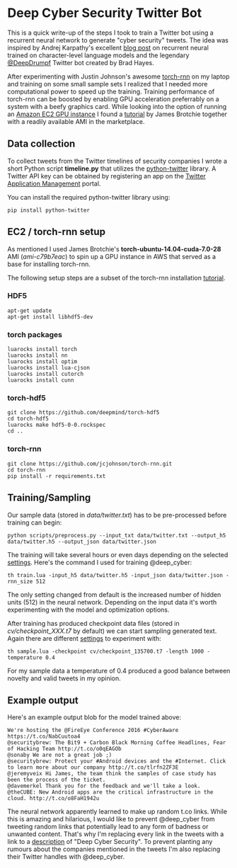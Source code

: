 # Deep Cyber Security Twitter Bot

This is a quick write-up of the steps I took to train a Twitter bot using a recurrent neural network to generate "cyber security" tweets. The idea was inspired by Andrej Karpathy's excellent [blog post](http://karpathy.github.io/2015/05/21/rnn-effectiveness/) on recurrent neural trained on character-level language models and the legendary [@DeepDrumpf](https://twitter.com/DeepDrumpf) Twitter bot created by Brad Hayes.

After experimenting with Justin Johnson's awesome [torch-rnn](https://github.com/jcjohnson/torch-rnn) on my laptop and training on some small sample sets I realized that I needed more computational power to speed up the training. Training performance of torch-rnn can be boosted by enabling GPU acceleration preferrably on a system with a beefy graphics card. While looking into the option of running an [Amazon EC2 GPU instance](http://docs.aws.amazon.com/AWSEC2/latest/UserGuide/using_cluster_computing.html) I found a [tutorial](https://github.com/brotchie/torch-ubuntu-gpu-ec2-install) by James Brotchie together with a readily available AMI in the marketplace.

## Data collection

To collect tweets from the Twitter timelines of security companies I wrote a short Python script **timeline.py** that utilizes the [python-twitter](https://github.com/bear/python-twitter) library. A Twitter API key can be obtained by registering an app on the [Twitter Application Management](https://apps.twitter.com/) portal.

You can install the required python-twitter library using:
```
pip install python-twitter
```

## EC2 / torch-rnn setup

As mentioned I used James Brotchie's **torch-ubuntu-14.04-cuda-7.0-28** AMI (*ami-c79b7eac*) to spin up a GPU instance in AWS that served as a base for installing torch-rnn.

The following setup steps are a subset of the torch-rnn installation [tutorial](https://github.com/jcjohnson/torch-rnn#installation).

### HDF5
```
apt-get update
apt-get install libhdf5-dev
```

### torch packages
```
luarocks install torch
luarocks install nn
luarocks install optim
luarocks install lua-cjson
luarocks install cutorch
luarocks install cunn
```

### torch-hdf5
```
git clone https://github.com/deepmind/torch-hdf5
cd torch-hdf5
luarocks make hdf5-0-0.rockspec
cd ..
```

### torch-rnn
```
git clone https://github.com/jcjohnson/torch-rnn.git
cd torch-rnn
pip install -r requirements.txt
```

## Training/Sampling

Our sample data (stored in *data/twitter.txt*) has to be pre-processed before training can begin:
```
python scripts/preprocess.py --input_txt data/twitter.txt --output_h5 data/twitter.h5 --output_json data/twitter.json
```

The training will take several hours or even days depending on the selected [settings](https://github.com/jcjohnson/torch-rnn/blob/master/doc/flags.md#training). Here's the command I used for training @deep_cyber:
```
th train.lua -input_h5 data/twitter.h5 -input_json data/twitter.json -rnn_size 512
```
The only setting changed from default is the increased number of hidden units (512) in the neural network. Depending on the input data it's worth experimenting with the model and optimization options.

After training has produced checkpoint data files (stored in *cv/checkpoint_XXX.t7* by default) we can start sampling generated text. Again there are different [settings](https://github.com/jcjohnson/torch-rnn/blob/master/doc/flags.md#sampling) to experiment with:
```
th sample.lua -checkpoint cv/checkpoint_135700.t7 -length 1000 -temperature 0.4
```
For my sample data a temperature of 0.4 produced a good balance between novelty and valid tweets in my opinion.

## Example output

Here's an example output blob for the model trained above:
```
We're hosting the @FireEye Conference 2016 #CyberAware https://t.co/NabCuutoa4
@securitybrew: The Bit9 + Carbon Black Morning Coffee Headlines, Fear of Hacking Team http://t.co/o0qEAGOb
@sonaby We are not a great job ;)
@securitybrew: Protect your #Android devices and the #Internet. Click to learn more about our company http://t.co/tlrfn2ZF3E
@jeremyveix Hi James, the team think the samples of case study has been the process of the ticket.
@davemerkel Thank you for the feedback and we'll take a look.
@theCUBE: New Android apps are the critical infrastructure in the cloud. http://t.co/o8FaH1942u
```

The neural network apparently learned to make up random t.co links. While this is amazing and hilarious, I would like to prevent @deep_cyber from tweeting random links that potentially lead to any form of badness or unwanted content. That's why I'm replacing every link in the tweets with a link to a [description](http://armbues.github.io/deep_cyber.html) of "Deep Cyber Security". To prevent planting any rumours about the companies mentioned in the tweets I'm also replacing their Twitter handles with @deep_cyber.
